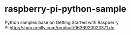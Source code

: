 raspberry-pi-python-sample
==========================

Python samples base on Getting Started with Raspberry Pi http://shop.oreilly.com/product/0636920023371.do